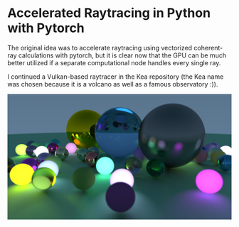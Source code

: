 # Accelerated Raytracing in Python with Pytorch

The original idea was to accelerate raytracing using vectorized coherent-ray calculations with pytorch, but it is clear now that the GPU can be much better utilized if a separate computational node handles every single ray.

I continued a Vulkan-based raytracer in the Kea repository (the Kea name was chosen because it is a volcano as well as a famous observatory :)).

![](orrery_rt_image.png)
